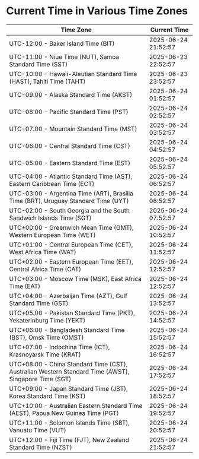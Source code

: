 # Current Time in Various Time Zones

| Time Zone | Current Time |
|-----------|--------------|
| UTC-12:00 - Baker Island Time (BIT) | 2025-06-24 21:52:57 |
| UTC-11:00 - Niue Time (NUT), Samoa Standard Time (SST) | 2025-06-23 22:52:57 |
| UTC-10:00 - Hawaii-Aleutian Standard Time (HAST), Tahiti Time (TAHT) | 2025-06-23 23:52:57 |
| UTC-09:00 - Alaska Standard Time (AKST) | 2025-06-24 01:52:57 |
| UTC-08:00 - Pacific Standard Time (PST) | 2025-06-24 02:52:57 |
| UTC-07:00 - Mountain Standard Time (MST) | 2025-06-24 03:52:57 |
| UTC-06:00 - Central Standard Time (CST) | 2025-06-24 04:52:57 |
| UTC-05:00 - Eastern Standard Time (EST) | 2025-06-24 05:52:57 |
| UTC-04:00 - Atlantic Standard Time (AST), Eastern Caribbean Time (ECT) | 2025-06-24 06:52:57 |
| UTC-03:00 - Argentina Time (ART), Brasília Time (BRT), Uruguay Standard Time (UYT) | 2025-06-24 06:52:57 |
| UTC-02:00 - South Georgia and the South Sandwich Islands Time (SGT) | 2025-06-24 07:52:57 |
| UTC±00:00 - Greenwich Mean Time (GMT), Western European Time (WET) | 2025-06-24 10:52:57 |
| UTC+01:00 - Central European Time (CET), West Africa Time (WAT) | 2025-06-24 11:52:57 |
| UTC+02:00 - Eastern European Time (EET), Central Africa Time (CAT) | 2025-06-24 12:52:57 |
| UTC+03:00 - Moscow Time (MSK), East Africa Time (EAT) | 2025-06-24 12:52:57 |
| UTC+04:00 - Azerbaijan Time (AZT), Gulf Standard Time (GST) | 2025-06-24 13:52:57 |
| UTC+05:00 - Pakistan Standard Time (PKT), Yekaterinburg Time (YEKT) | 2025-06-24 14:52:57 |
| UTC+06:00 - Bangladesh Standard Time (BST), Omsk Time (OMST) | 2025-06-24 15:52:57 |
| UTC+07:00 - Indochina Time (ICT), Krasnoyarsk Time (KRAT) | 2025-06-24 16:52:57 |
| UTC+08:00 - China Standard Time (CST), Australian Western Standard Time (AWST), Singapore Time (SGT) | 2025-06-24 17:52:57 |
| UTC+09:00 - Japan Standard Time (JST), Korea Standard Time (KST) | 2025-06-24 18:52:57 |
| UTC+10:00 - Australian Eastern Standard Time (AEST), Papua New Guinea Time (PGT) | 2025-06-24 19:52:57 |
| UTC+11:00 - Solomon Islands Time (SBT), Vanuatu Time (VUT) | 2025-06-24 20:52:57 |
| UTC+12:00 - Fiji Time (FJT), New Zealand Standard Time (NZST) | 2025-06-24 21:52:57 |
